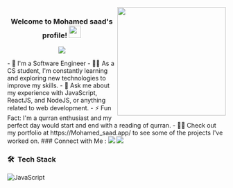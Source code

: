 
<img width="250" align="right" src="https://c.tenor.com/_DOBjnGspYAAAAAM/code-coding.gif">
<h3 align="center">
  Welcome to Mohamed saad's profile!
  <img src="https://media.giphy.com/media/hvRJCLFzcasrR4ia7z/giphy.gif" width="28">
</h3>
<!-- Typing SVG by DenverCoder1 - https://github.com/DenverCoder1/readme-typing-svg -->
<p align="center">
  <a href="https://github.com/DenverCoder1/readme-typing-svg"><img src="https://readme-typing-svg.herokuapp.com/?lines=Full-stack%20web%20developer;Always%20learning%20new%20things&font=Fira%20Code&center=true&width=440&height=45&color=f75c7e&vCenter=true&size=22"></a>
</p> 
- 🏢 I'm a Software Engineer
- 👨‍💻 As a CS student, I'm constantly learning and exploring new technologies to improve my skills.
- 💬 Ask me about my experience with JavaScript, ReactJS, and NodeJS, or anything related to web development.
- ⚡ Fun Fact: I'm a qurran enthusiast and my perfect day would start and end with a reading of qurran.
- 👨‍💻 Check out my portfolio at https://Mohamed_saad.app/ to see some of the projects I've worked on.
### Connect with Me :
<a href="https://linkedin.com/in/https://www.linkedin.com/in/mohamed-saad-44856b17a" target="_blank"><img src="https://img.shields.io/badge/-Mohamed%20Dergham-0077B5?style=for-the-badge&logo=Linkedin&logoColor=white"/></a>
<a href="https://t.me/mohamed01" target="_blank"><img src="https://img.shields.io/badge/-Mohamed%20Saad-0077B5?style=for-the-badge&logo=Telegram&logoColor=white"/></a>



### 🛠 &nbsp;Tech Stack
![JavaScript](https://img.shields.io/badge/-JavaScript-05122A?style=flat&logo=javascript)&nbsp;
